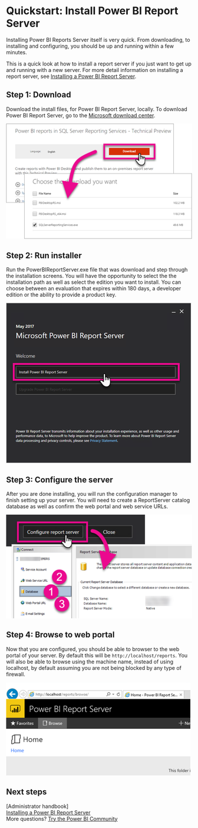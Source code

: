 <properties
   pageTitle="Quickstart: Install Power BI Report Server"
   description="Installing Power BI Reports Server itself is very quick. From downloading, to installing and configuring, you should be up and running within a few minutes."
   services="powerbi"
   documentationCenter=""
   authors="guyinacube"
   manager="erikre"
   backup=""
   editor=""
   tags=""
   qualityFocus="no"
   qualityDate=""/>

<tags
   ms.service="powerbi"
   ms.devlang="NA"
   ms.topic="article"
   ms.tgt_pltfrm="NA"
   ms.workload="powerbi"
   ms.date="05/05/2017"
   ms.author="asaxton"/>
# Quickstart: Install Power BI Report Server

Installing Power BI Reports Server itself is very quick. From downloading, to installing and configuring, you should be up and running within a few minutes.

This is a quick look at how to install a report server if you just want to get up and running with a new server. For more detail information on installing a report server, see [Installing a Power BI Report Server](install-report-server.md).

## Step 1: Download

Download the install files, for Power BI Report Server, locally. To download Power BI Report Server, go to the [Microsoft download center](https://go.microsoft.com/fwlink/?linkid=839351).

![Download Power BI Report Server](media/reportserver-quickstart-install-report-server/download-pbireportserver.png)

## Step 2: Run installer

Run the PowerBIReportServer.exe file that was download and step through the installation screens. You will have the opportunity to select the the installation path as well as select the edition you want to install. You can choose between an evaluation that expires within 180 days, a developer edition or the ability to provide a product key.

![Install Power BI Report Server](media/reportserver-quickstart-install-report-server/pbireportserver-install.png)

## Step 3: Configure the server

After you are done installing, you will run the configuration manager to finish setting up your server. You will need to create a ReportServer catalog database as well as confirm the web portal and web service URLs.

![Configure Power BI Report Server](media/reportserver-quickstart-install-report-server/pbireportserver-configure.png)

## Step 4: Browse to web portal

Now that you are configured, you should be able to browser to the web portal of your server. By default this will be `http://localhost/reports`. You will also be able to browse using the machine name, instead of using localhost, by default assuming you are not being blocked by any type of firewall.

![Power BI Report Server web portal](media/reportserver-quickstart-install-report-server/web-portal.png)

## Next steps

[Administrator handbook]  
[Installing a Power BI Report Server](reportserver-install-report-server.md)  
More questions? [Try the Power BI Community](http://community.powerbi.com/)